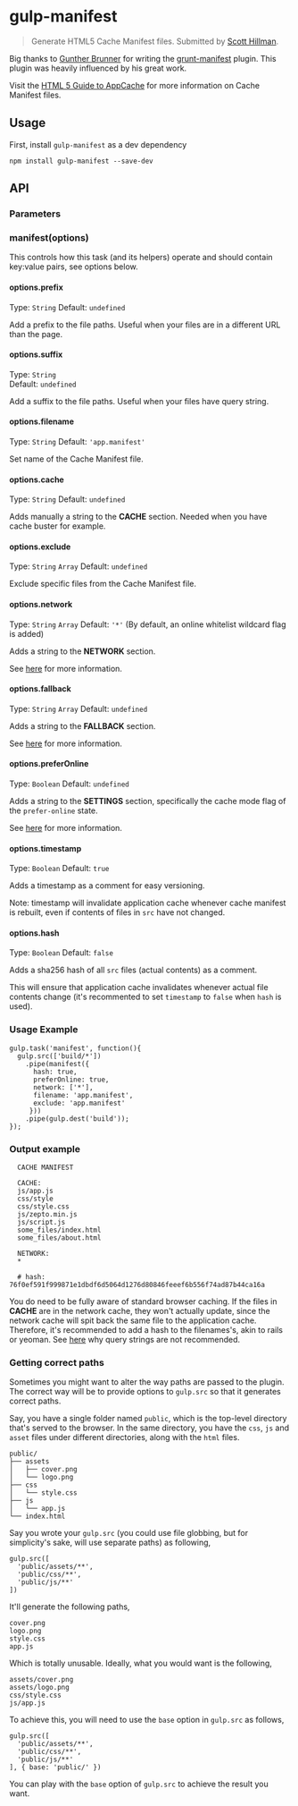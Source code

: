 # gulp-manifest
> Generate HTML5 Cache Manifest files. Submitted by [Scott Hillman](https://github.com/hillmanov/).

Big thanks to [Gunther Brunner](https://github.com/gunta/) for writing the [grunt-manifest](https://github.com/gunta/grunt-manifest) plugin. This plugin was heavily influenced by his great work.

Visit the [HTML 5 Guide to AppCache](http://www.html5rocks.com/en/tutorials/appcache/beginner/) for more information on Cache Manifest files.

## Usage

First, install `gulp-manifest` as a dev dependency

```shell
npm install gulp-manifest --save-dev
```

## API

### Parameters

### manifest(options)

This controls how this task (and its helpers) operate and should contain key:value pairs, see options below.

#### options.prefix
Type: `String`
Default: `undefined`

Add a prefix to the file paths. Useful when your files are in a different URL than the page.

#### options.suffix
Type: `String`  
Default: `undefined`  

Add a suffix to the file paths. Useful when your files have query string.

#### options.filename
Type: `String`
Default: `'app.manifest'`

Set name of the Cache Manifest file.

#### options.cache
Type: `String`
Default: `undefined`

Adds manually a string to the **CACHE** section. Needed when you have cache buster for example.

#### options.exclude
Type: `String` `Array`
Default: `undefined`

Exclude specific files from the Cache Manifest file.

#### options.network
Type: `String` `Array`
Default: `'*'` (By default, an online whitelist wildcard flag is added)

Adds a string to the **NETWORK** section.

See [here](http://diveintohtml5.info/offline.html#network) for more information.

#### options.fallback
Type: `String` `Array`
Default: `undefined`

Adds a string to the **FALLBACK** section.

See [here](http://diveintohtml5.info/offline.html#fallback) for more information.

#### options.preferOnline
Type: `Boolean`
Default: `undefined`

Adds a string to the **SETTINGS** section, specifically the cache mode flag of the ```prefer-online``` state.

See [here](http://www.whatwg.org/specs/web-apps/current-work/multipage/offline.html#concept-appcache-mode-prefer-online) for more information.

#### options.timestamp
Type: `Boolean`
Default: `true`

Adds a timestamp as a comment for easy versioning.

Note: timestamp will invalidate application cache whenever cache manifest is rebuilt, even if contents of files in `src` have not changed.

#### options.hash
Type: `Boolean`
Default: `false`

Adds a sha256 hash of all `src` files (actual contents) as a comment.

This will ensure that application cache invalidates whenever actual file contents change (it's recommented to set `timestamp` to `false` when `hash` is used).

### Usage Example


    gulp.task('manifest', function(){
      gulp.src(['build/*'])
        .pipe(manifest({
          hash: true,
          preferOnline: true,
          network: ['*'],
          filename: 'app.manifest',
          exclude: 'app.manifest'
         }))
        .pipe(gulp.dest('build'));
    });


### Output example

```
  CACHE MANIFEST

  CACHE:
  js/app.js
  css/style
  css/style.css
  js/zepto.min.js
  js/script.js
  some_files/index.html
  some_files/about.html

  NETWORK:
  *

  # hash: 76f0ef591f999871e1dbdf6d5064d1276d80846feeef6b556f74ad87b44ca16a
```

You do need to be fully aware of standard browser caching.
If the files in **CACHE** are in the network cache, they won't actually update,
since the network cache will spit back the same file to the application cache.
Therefore, it's recommended to add a hash to the filenames's, akin to rails or yeoman. See [here](http://www.stevesouders.com/blog/2008/08/23/revving-filenames-dont-use-querystring/) why query strings are not recommended.

### Getting correct paths

Sometimes you might want to alter the way paths are passed to the plugin. The correct way will be to provide options to `gulp.src` so that it generates correct paths.

Say, you have a single folder named `public`, which is the top-level directory that's served to the browser. In the same directory, you have the `css`, `js` and `asset` files under different directories, along with the `html` files.

```
public/
├── assets
│   ├── cover.png
│   └── logo.png
├── css
│   └── style.css
├── js
│   └── app.js
└── index.html
```

Say you wrote your `gulp.src`  (you could use file globbing, but for simplicity's sake, will use separate paths) as following,

```
gulp.src([
  'public/assets/**',
  'public/css/**',
  'public/js/**'
])
```

It'll generate the following paths,

```
cover.png
logo.png
style.css
app.js
```

Which is totally unusable. Ideally, what you would want is the following,

```
assets/cover.png
assets/logo.png
css/style.css
js/app.js
```

To achieve this, you will need to use the `base` option in `gulp.src` as follows,

```
gulp.src([
  'public/assets/**',
  'public/css/**',
  'public/js/**'
], { base: 'public/' })
```

You can play with the `base` option of `gulp.src` to achieve the result you want.
